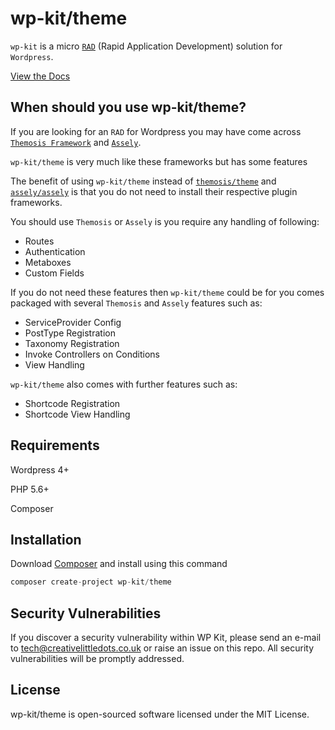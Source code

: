 # wp-kit/theme

```wp-kit``` is a micro [```RAD```](https://en.wikipedia.org/wiki/Rapid_application_development) (Rapid Application Development) solution for ```Wordpress```.

[View the Docs](https://github.com/wp-kit/theme/docs)

## When should you use wp-kit/theme?

If you are looking for an ```RAD``` for Wordpress you may have come across [```Themosis Framework```](http://framework.themosis.com/) and [```Assely```](https://assely.org/).

```wp-kit/theme``` is very much like these frameworks but has some features 

The benefit of using ```wp-kit/theme``` instead of [```themosis/theme```](https://github.com/themosis/themosis) and [```assely/assely```](https://github.com/assely/assely) is that you do not need to install their respective plugin frameworks.

You should use ```Themosis``` or ```Assely``` is you require any handling of following:

* Routes
* Authentication 
* Metaboxes
* Custom Fields

If you do not need these features then ```wp-kit/theme``` could be for you comes packaged with several ```Themosis``` and ```Assely``` features such as:

* ServiceProvider Config
* PostType Registration
* Taxonomy Registration
* Invoke Controllers on Conditions
* View Handling

```wp-kit/theme``` also comes with further features such as:

* Shortcode Registration
* Shortcode View Handling

## Requirements

Wordpress 4+

PHP 5.6+

Composer

## Installation

Download [Composer](https://getcomposer.org/download/) and install using this command

 ```php
 composer create-project wp-kit/theme
 ```

## Security Vulnerabilities

If you discover a security vulnerability within WP Kit, please send an e-mail to tech@creativelittledots.co.uk or raise an issue on this repo. All security vulnerabilities will be promptly addressed.

## License

wp-kit/theme is open-sourced software licensed under the MIT License.
